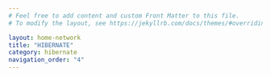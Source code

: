 ```yaml
---
# Feel free to add content and custom Front Matter to this file.
# To modify the layout, see https://jekyllrb.com/docs/themes/#overriding-theme-defaults

layout: home-network
title: "HIBERNATE"
category: hibernate
navigation_order: "4"
---
```


